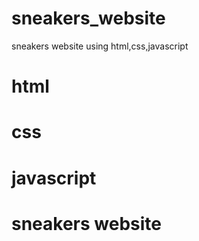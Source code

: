 # sneakers_website
sneakers website using html,css,javascript
# html
# css
# javascript
# sneakers website
